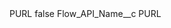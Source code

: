 <?xml version="1.0" encoding="UTF-8"?>
<CustomMetadata xmlns="http://soap.sforce.com/2006/04/metadata" xmlns:xsi="http://www.w3.org/2001/XMLSchema-instance" xmlns:xsd="http://www.w3.org/2001/XMLSchema">
    <label>PURL</label>
    <protected>false</protected>
    <values>
        <field>Flow_API_Name__c</field>
        <value xsi:type="xsd:string">PURL</value>
    </values>
</CustomMetadata>
